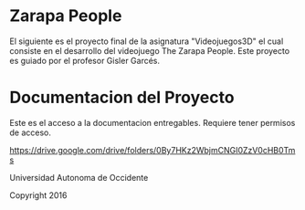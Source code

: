 
Zarapa People
==================

El siguiente es el proyecto final de la asignatura "Videojuegos3D" el cual consiste en el desarrollo del videojuego The Zarapa People.
Este proyecto es guiado por el profesor Gisler Garcés.

Documentacion del Proyecto
==========================

Este es el acceso a la documentacion entregables.
Requiere tener permisos de acceso.

https://drive.google.com/drive/folders/0By7HKz2WbjmCNGI0ZzV0cHB0Tms

Universidad Autonoma de Occidente

Copyright 2016